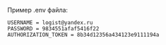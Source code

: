 Пример .env файла:

```
USERNAME = logist@yandex.ru
PASSWORD = 9834551afaf5416f22 
AUTHORIZATION_TOKEN = 8b34d12356a434123e9111194a
```
